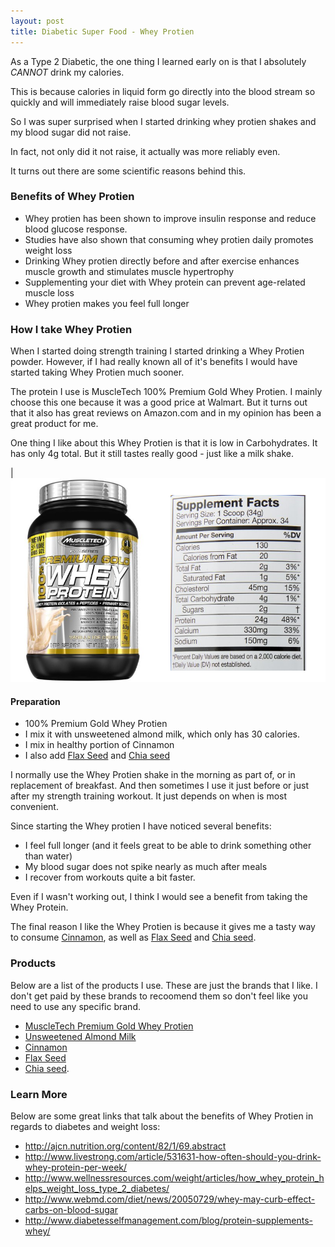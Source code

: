 ```yaml
---
layout: post
title: Diabetic Super Food - Whey Protien
---
```


As a Type 2 Diabetic, the one thing I learned early on is that I absolutely *CANNOT* drink my calories. 

This is because calories in liquid form go directly into the blood stream so quickly and will immediately raise blood sugar levels.

So I was super surprised when I started drinking whey protien shakes and my blood sugar did not raise. 

In fact, not only did it not raise, it actually was more reliably even.

It turns out there are some scientific reasons behind this.

### Benefits of Whey Protien

- Whey protien has been shown to improve insulin response and reduce blood glucose response.
- Studies have also shown that consuming whey protien daily promotes weight loss
- Drinking Whey protien directly before and after exercise enhances muscle growth and stimulates muscle hypertrophy
- Supplementing your diet with Whey protein can prevent age-related muscle loss  
- Whey protien makes you feel full longer

### How I take Whey Protien

When I started doing strength training I started drinking a Whey Protien powder.  However, if I had really known all of it's 
benefits I would have started taking Whey Protien much sooner. 

The protein I use is MuscleTech 100% Premium Gold Whey Protien.  I mainly choose this one because it was a good price at Walmart.
But it turns out that it also has great reviews on Amazon.com and in my opinion has been a great product for me.

One thing I like about this Whey Protien is that it is low in Carbohydrates.  It has only 4g total.  But it still tastes really 
good - just like a milk shake.

|![MuscleTech Whey Protien](/images/whey_01.png)

#### Preparation

- 100% Premium Gold Whey Protien
- I mix it with unsweetened almond milk, which only has 30 calories. 
- I mix in healthy portion of Cinnamon 
- I also add [Flax Seed](Diabetic-Super-Food-Flax-Seed/) and [Chia seed](Diabetic-Super-Food-ChiaSeed/)

I normally use the Whey Protien shake in the morning as part of, or in replacement of breakfast. And then sometimes I use it just before 
or just after my strength training workout.  It just depends on when is most convenient.

Since starting the Whey protien I have noticed several benefits:

- I feel full longer (and it feels great to be able to drink something other than water)
- My blood sugar does not spike nearly as much after meals
- I recover from workouts quite a bit faster.  

Even if I wasn't working out, I think I would see a benefit from taking the Whey Protein.  

The final reason I like the Whey Protien is because it gives me a tasty way to consume [Cinnamon](/Diabetic-Super-Food-Whey-Protien/), 
as well as [Flax Seed](Diabetic-Super-Food-Flax-Seed/) and [Chia seed](Diabetic-Super-Food-Chia-Seed/).

### Products

Below are a list of the products I use.  These are just the brands that I like.  I don't get paid by these brands to recoomend them
so don't feel like you need to use any specific brand. 

- [MuscleTech Premium Gold Whey Protien](http://www.amazon.com/gp/product/B00MA28CJM)
- [Unsweetened Almond Milk](http://www.amazon.com/gp/product/B005JU9H3W)
- [Cinnamon](/Diabetic-Super-Food-Whey-Protien/)
- [Flax Seed](Diabetic-Super-Food-Flax-Seed/)
- [Chia seed](Diabetic-Super-Food-Chia-Seed/).

### Learn More

Below are some great links that talk about the benefits of Whey Protien in regards to diabetes and weight loss:

- <http://ajcn.nutrition.org/content/82/1/69.abstract>
- <http://www.livestrong.com/article/531631-how-often-should-you-drink-whey-protein-per-week/>
- <http://www.wellnessresources.com/weight/articles/how_whey_protein_helps_weight_loss_type_2_diabetes/>
- <http://www.webmd.com/diet/news/20050729/whey-may-curb-effect-carbs-on-blood-sugar>
- <http://www.diabetesselfmanagement.com/blog/protein-supplements-whey/>
